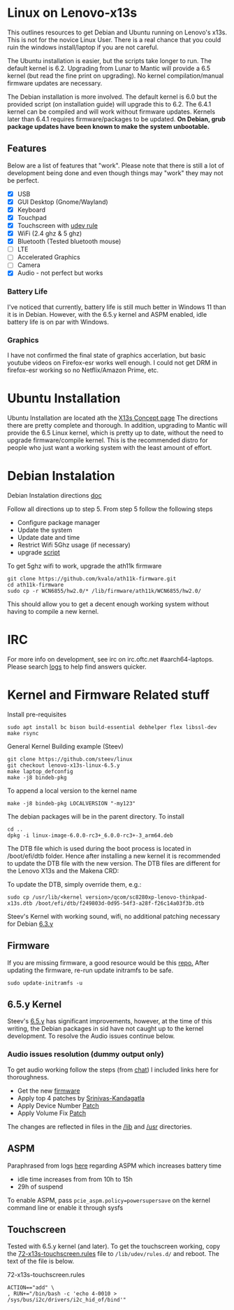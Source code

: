 # Linux on Lenovo-x13s 
This outlines resources to get Debian and Ubuntu running on Lenovo's x13s. This is not for the novice Linux User. There is a real chance that you could ruin the windows install/laptop if you are not careful. 

The Ubuntu installation is easier, but the scripts take longer to run. The default kernel is 6.2. Upgrading from Lunar to Mantic will provide a 6.5 kernel (but read the fine print on upgrading). No kernel compilation/manual firmware updates are necessary.

The Debian installation is more involved. The default kernel is 6.0 but the provided script (on installation guide) will upgrade this to 6.2. The 6.4.1 kernel can be compiled and will work without firmware updates. Kernels later than 6.4.1 requires firmware/packages to be updated. **On Debian, grub package updates have been known to make the system unbootable.**

## Features
Below are a list of features that "work". Please note that there is still a lot of development being done and even though things may "work" they may not be perfect.

- [x] USB
- [x] GUI Desktop (Gnome/Wayland)
- [x] Keyboard
- [x] Touchpad
- [x] Touchscreen with [udev rule](https://github.com/altacus/lenovo-x13s#touchscreen)
- [x] WiFi (2.4 ghz & 5 ghz)
- [x] Bluetooth (Tested bluetooth mouse)
- [ ] LTE
- [ ] Accelerated Graphics
- [ ] Camera
- [x] Audio - not perfect but works

### Battery Life
I've noticed that currently, battery life is still much better in Windows 11 than it is in Debian. However, with the 6.5.y kernel and ASPM enabled, idle battery life is on par with Windows.

### Graphics
I have not confirmed the final state of graphics accerlation, but basic youtube videos on Firefox-esr works well enough. I could not get DRM in firefox-esr working so no Netflix/Amazon Prime, etc.

# Ubuntu Installation

Ubuntu Installation are located ath the [X13s Concept page](https://launchpad.net/~ubuntu-concept/+archive/ubuntu/x13s) The directions there are pretty complete and thorough. In addition, upgrading to Mantic will provide the 6.5 Linux kernel, which is pretty up to date, without the need to upgrade firmware/compile kernel. This is the recommended distro for people who just want a working system with the least amount of effort.

# Debian Instalation
Debian Instalation directions [doc](https://docs.google.com/document/d/1WuxE-42ZeOkKAft5FuUk6C2fonkQ8sqNZ56ZmZ49hGI/edit#heading=h.d1689esafsky)

Follow all directions up to step 5. From step 5 follow the following steps

*  Configure package manager
*  Update the system
*  Update date and time
*  Restrict Wifi 5Ghz usage (if necessary)
*  upgrade [script](https://people.linaro.org/~manivannan.sadhasivam/x13s_upgrade/)

To get 5ghz wifi to work, upgrade the ath11k firmware
```
git clone https://github.com/kvalo/ath11k-firmware.git
cd ath11k-firmware
sudo cp -r WCN6855/hw2.0/* /lib/firmware/ath11k/WCN6855/hw2.0/
```
This should allow you to get a decent enough working system without having to compile a new kernel.

# IRC 

For more info on development, see irc on irc.oftc.net #aarch64-laptops. Please search [logs](https://oftc.irclog.whitequark.org/aarch64-laptops/2023-09-01) to help find answers quicker.

# Kernel and Firmware Related stuff

Install pre-requisites

```shell
sudo apt install bc bison build-essential debhelper flex libssl-dev make rsync
```

General Kernel Building example (Steev) 
```shell
git clone https://github.com/steev/linux
git checkout lenovo-x13s-linux-6.5.y
make laptop_defconfig
make -j8 bindeb-pkg
```

To append a local version to the kernel name 
```shell
make -j8 bindeb-pkg LOCALVERSION "-my123"
```

The debian packages will be in the parent directory.  To install

```shell
cd ..
dpkg -i linux-image-6.0.0-rc3+_6.0.0-rc3+-3_arm64.deb
```

The DTB file which is used during the boot process is located in /boot/efi/dtb folder. Hence after installing a new kernel it is recommended to update the DTB file with the new version. The DTB files are different for the Lenovo X13s and the Makena CRD:

To update the DTB, simply override them, e.g.:

```shell
sudo cp /usr/lib/<kernel version>/qcom/sc8280xp-lenovo-thinkpad-x13s.dtb /boot/efi/dtb/f249803d-0d95-54f3-a28f-f26c14a03f3b.dtb
```

Steev's Kernel with working sound, wifi, no additional patching necessary for Debian [6.3.y](https://github.com/steev/linux/tree/lenovo-x13s-linux-6.3.y)

## Firmware
If you are missing firmware, a good resource would be this [repo.](https://github.com/ironrobin/x13s-alarm) After updating the firmware, re-run update initramfs to be safe.

```
sudo update-initramfs -u
```

## 6.5.y Kernel 
Steev's [6.5.y](https://github.com/steev/linux/tree/lenovo-x13s-linux-6.5.y) has significant improvements, however, at the time of this writing, the Debian packages in sid have not caught up to the kernel development. To resolve the Audio issues continue below.

### Audio issues resolution (dummy output only)
To get audio working follow the steps (from [chat](https://oftc.irclog.whitequark.org/aarch64-laptops/2023-07-24)) I included links here for thoroughness.
*  Get the new [firmware](https://git.kernel.org/pub/scm/linux/kernel/git/firmware/linux-firmware.git/commit/qcom/sc8280xp/LENOVO/21BX/audioreach-tplg.bin?id=f9a35b3f0779844aa686b76506344db70a72820d)
*  Apply top 4 patches by [Srinivas-Kandagatla](https://github.com/Srinivas-Kandagatla/alsa-ucm-conf/commits/x13s-volume-fixes)
*  Apply Device Number [Patch](https://github.com/alsa-project/alsa-ucm-conf/commit/9bda3d15cc38bb705a1aa13f58adfea74bf37fe8)
*  Apply Volume Fix [Patch](https://github.com/alsa-project/alsa-ucm-conf/pull/335)

The changes are reflected in files in the [/lib](https://github.com/altacus/lenovo-x13s/tree/main/lib) and [/usr](https://github.com/altacus/lenovo-x13s/tree/main/usr) directories.

## ASPM
Paraphrased from logs [here](https://oftc.irclog.whitequark.org/aarch64-laptops/2023-08-28) regarding ASPM which increases battery time 
*  idle time increases from from 10h to 15h
*  29h of suspend

To enable ASPM, pass `pcie_aspm.policy=powersupersave` on the kernel command line or enable it through sysfs 

## Touchscreen

Tested with 6.5.y kernel (and later). To get the touchscreen working, copy the [72-x13s-touchscreen.rules](https://github.com/ironrobin/x13s-alarm/blob/trunk/x13s-touchscreen-udev/72-x13s-touchscreen.rules) file to `/lib/udev/rules.d/` and reboot. The text of the file is below.

72-x13s-touchscreen.rules
```
ACTION=="add" \
, RUN+="/bin/bash -c 'echo 4-0010 > /sys/bus/i2c/drivers/i2c_hid_of/bind'"
```

